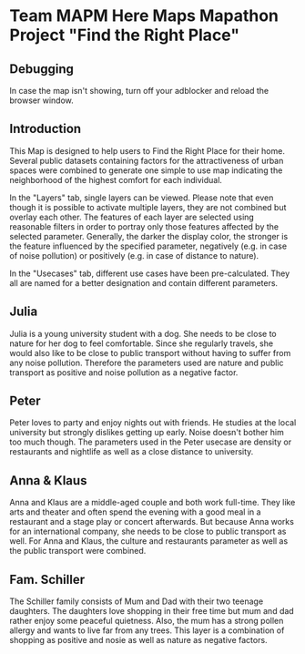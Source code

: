 Team MAPM Here Maps Mapathon Project "Find the Right Place"
===========================================================

Debugging
---------
In case the map isn't showing, turn off your adblocker and reload
the browser window.

Introduction
------------

This Map is designed to help users to Find the Right Place for their home.
Several public datasets containing factors for the attractiveness of 
urban spaces were combined to generate one simple to use map indicating
the neighborhood of the highest comfort for each individual.

In the "Layers" tab, single layers can be viewed. Please note that even
though it is possible to activate multiple layers, they are not combined 
but overlay each other. The features of each layer are selected using 
reasonable filters in order to portray only those features affected by 
the selected parameter. Generally, the darker the display color, the 
stronger is the feature influenced by the specified parameter, negatively
(e.g. in case of noise pollution) or positively (e.g. in case of 
distance to nature). 

In the "Usecases" tab, different use cases have been pre-calculated. They 
all are named for a better designation and contain different parameters.

Julia
-----
Julia is a young university student with a dog. She needs to be close to 
nature for her dog to feel comfortable. Since she regularly travels, she 
would also like to be close to public transport without having to suffer 
from any noise pollution. Therefore the parameters used are nature and 
public transport as positive and noise pollution as a negative factor.

Peter
-----
Peter loves to party and enjoy nights out with friends. He studies at
the local university but strongly dislikes getting up early. Noise 
doesn't bother him too much though. The parameters used in the Peter
usecase are density or restaurants and nightlife as well as a close
distance to university. 

Anna & Klaus
------------
Anna and Klaus are a middle-aged couple and both work full-time. They 
like arts and theater and often spend the evening with a good meal in
a restaurant and a stage play or concert afterwards. But because 
Anna works for an international company, she needs to be close to 
public transport as well. For Anna and Klaus, the culture and 
restaurants parameter as well as the public transport were combined.

Fam. Schiller
-------------
The Schiller family consists of Mum and Dad with their two teenage 
daughters. The daughters love shopping in their free time but mum 
and dad rather enjoy some peaceful quietness. Also, the mum has a 
strong pollen allergy and wants to live far from any trees. This 
layer is a combination of shopping as positive and nosie as well 
as nature as negative factors.
